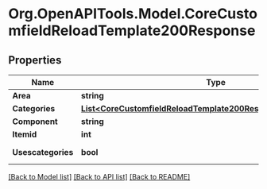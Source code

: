 # Org.OpenAPITools.Model.CoreCustomfieldReloadTemplate200Response

## Properties

Name | Type | Description | Notes
------------ | ------------- | ------------- | -------------
**Area** | **string** | area | 
**Categories** | [**List&lt;CoreCustomfieldReloadTemplate200ResponseCategoriesInner&gt;**](CoreCustomfieldReloadTemplate200ResponseCategoriesInner.md) |  | 
**Component** | **string** | component | 
**Itemid** | **int** | itemid | 
**Usescategories** | **bool** | view has categories | [default to null]

[[Back to Model list]](../README.md#documentation-for-models) [[Back to API list]](../README.md#documentation-for-api-endpoints) [[Back to README]](../README.md)

